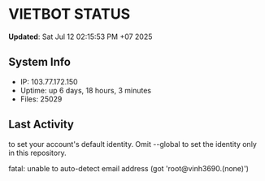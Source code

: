 # VIETBOT STATUS
**Updated**: Sat Jul 12 02:15:53 PM +07 2025

## System Info
- IP: 103.77.172.150
- Uptime: up 6 days, 18 hours, 3 minutes
- Files: 25029

## Last Activity

to set your account's default identity.
Omit --global to set the identity only in this repository.

fatal: unable to auto-detect email address (got 'root@vinh3690.(none)')
